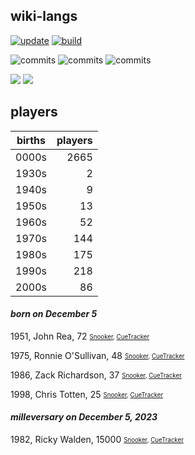 ## wiki-langs
[![update](https://github.com/dreamerminsk/wiki-langs/actions/workflows/update-tables.yml/badge.svg)](https://github.com/dreamerminsk/wiki-langs/actions/workflows/update-tables.yml)
[![build](https://github.com/dreamerminsk/wiki-langs/actions/workflows/build.yml/badge.svg)](https://github.com/dreamerminsk/wiki-langs/actions/workflows/build.yml)

![commits](https://img.shields.io/github/commit-activity/y/dreamerminsk/wiki-langs)
![commits](https://img.shields.io/github/commit-activity/m/dreamerminsk/wiki-langs)
![commits](https://img.shields.io/github/commit-activity/w/dreamerminsk/wiki-langs)

![](https://img.shields.io/github/languages/code-size/dreamerminsk/wiki-langs)
![](https://img.shields.io/github/repo-size/dreamerminsk/wiki-langs)

## players
| births | players |
| :----: | ------: |
| 0000s | 2665 |
| 1930s | 2 |
| 1940s | 9 |
| 1950s | 13 |
| 1960s | 52 |
| 1970s | 144 |
| 1980s | 175 |
| 1990s | 218 |
| 2000s | 86 |

#### ***born on December  5***
1951, John Rea, 72 <sub><sup>[Snooker](http://www.snooker.org/res/index.asp?player=710), [CueTracker](http://cuetracker.net/Players/john-rea/)</sup></sub>

1975, Ronnie O'Sullivan, 48 <sub><sup>[Snooker](http://www.snooker.org/res/index.asp?player=5), [CueTracker](http://cuetracker.net/Players/ronnie-osullivan/)</sup></sub>

1986, Zack Richardson, 37 <sub><sup>[Snooker](http://www.snooker.org/res/index.asp?player=1201), [CueTracker](http://cuetracker.net/Players/zack-richardson/)</sup></sub>

1998, Chris Totten, 25 <sub><sup>[Snooker](http://www.snooker.org/res/index.asp?player=1186), [CueTracker](http://cuetracker.net/Players/chris-totten/)</sup></sub>


#### ***milleversary on December  5, 2023***
1982, Ricky Walden, 15000 <sub><sup>[Snooker](http://www.snooker.org/res/index.asp?player=62), [CueTracker](http://cuetracker.net/Players/ricky-walden/)</sup></sub>



